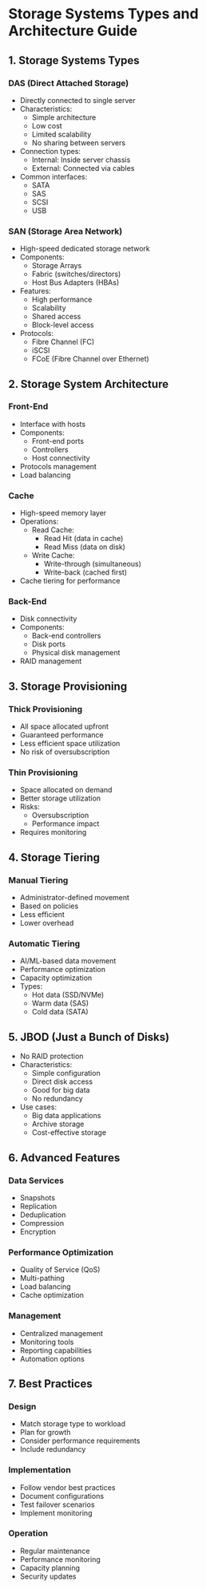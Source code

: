 # Storage Systems Types and Architecture Guide

## 1. Storage Systems Types

### DAS (Direct Attached Storage)
* Directly connected to single server
* Characteristics:
  * Simple architecture
  * Low cost
  * Limited scalability
  * No sharing between servers
* Connection types:
  * Internal: Inside server chassis
  * External: Connected via cables
* Common interfaces:
  * SATA
  * SAS
  * SCSI
  * USB

### SAN (Storage Area Network)
* High-speed dedicated storage network
* Components:
  * Storage Arrays
  * Fabric (switches/directors)
  * Host Bus Adapters (HBAs)
* Features:
  * High performance
  * Scalability
  * Shared access
  * Block-level access
* Protocols:
  * Fibre Channel (FC)
  * iSCSI
  * FCoE (Fibre Channel over Ethernet)

## 2. Storage System Architecture

### Front-End
* Interface with hosts
* Components:
  * Front-end ports
  * Controllers
  * Host connectivity
* Protocols management
* Load balancing

### Cache
* High-speed memory layer
* Operations:
  * Read Cache:
    * Read Hit (data in cache)
    * Read Miss (data on disk)
  * Write Cache:
    * Write-through (simultaneous)
    * Write-back (cached first)
* Cache tiering for performance

### Back-End
* Disk connectivity
* Components:
  * Back-end controllers
  * Disk ports
  * Physical disk management
* RAID management

## 3. Storage Provisioning

### Thick Provisioning
* All space allocated upfront
* Guaranteed performance
* Less efficient space utilization
* No risk of oversubscription

### Thin Provisioning
* Space allocated on demand
* Better storage utilization
* Risks:
  * Oversubscription
  * Performance impact
* Requires monitoring

## 4. Storage Tiering

### Manual Tiering
* Administrator-defined movement
* Based on policies
* Less efficient
* Lower overhead

### Automatic Tiering
* AI/ML-based data movement
* Performance optimization
* Capacity optimization
* Types:
  * Hot data (SSD/NVMe)
  * Warm data (SAS)
  * Cold data (SATA)

## 5. JBOD (Just a Bunch of Disks)
* No RAID protection
* Characteristics:
  * Simple configuration
  * Direct disk access
  * Good for big data
  * No redundancy
* Use cases:
  * Big data applications
  * Archive storage
  * Cost-effective storage

## 6. Advanced Features

### Data Services
* Snapshots
* Replication
* Deduplication
* Compression
* Encryption

### Performance Optimization
* Quality of Service (QoS)
* Multi-pathing
* Load balancing
* Cache optimization

### Management
* Centralized management
* Monitoring tools
* Reporting capabilities
* Automation options

## 7. Best Practices

### Design
* Match storage type to workload
* Plan for growth
* Consider performance requirements
* Include redundancy

### Implementation
* Follow vendor best practices
* Document configurations
* Test failover scenarios
* Implement monitoring

### Operation
* Regular maintenance
* Performance monitoring
* Capacity planning
* Security updates
